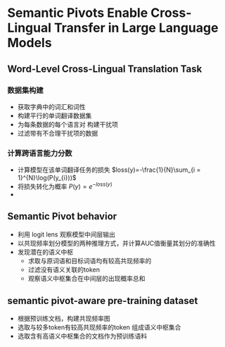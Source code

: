 # Semantic Pivots Enable Cross-Lingual Transfer in Large Language Models 	
## Word-Level Cross-Lingual Translation Task
### 数据集构建
- 获取字典中的词汇和词性
- 构建平行的单词翻译数据集
- 为每条数据的每个语言对 构建干扰项
- 过滤带有不合理干扰项的数据
### 计算跨语言能力分数
- 计算模型在该单词翻译任务的损失 $loss(y)=-\frac{1}{N}\sum_{i = 1}^{N}\log(P(y_{i}))$
- 将损失转化为概率 $P(y) = e^{-loss(y)}$
- 
## Semantic Pivot behavior
- 利用 logit lens 观察模型中间层输出
- 以共现频率划分模型的两种推理方式，并计算AUC值衡量其划分的准确性
- 发现潜在的语义中枢
  - 求取与原词语和目标词语均有较高共现频率的
  - 过滤没有语义关联的token
  - 观察语义中枢集合在中间层的出现概率总和

## semantic pivot-aware pre-training dataset
- 根据预训练文档，构建共现频率图
- 选取与较多token有较高共现频率的token 组成语义中枢集合
- 选取含有高语义中枢集合的文档作为预训练语料
